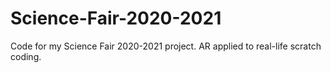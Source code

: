 # Science-Fair-2020-2021

Code for my Science Fair 2020-2021 project. AR applied to real-life scratch coding.
